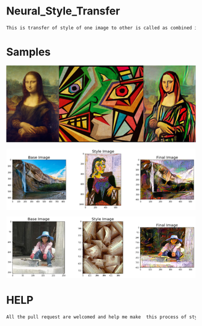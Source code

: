 # Neural_Style_Transfer
```bash
This is transfer of style of one image to other is called as combined image.
``` 
# Samples
 
![](https://github.com/bansal-dhruv/Neural_Style_Transfer/blob/master/Sample/1.png)


![](https://github.com/bansal-dhruv/Neural_Style_Transfer/blob/master/Sample/2.png)
    

![](https://github.com/bansal-dhruv/Neural_Style_Transfer/blob/master/Sample/3.png)
  
# HELP

```bash 
All the pull request are welcomed and help me make  this process of style transfers fast.
```
   
